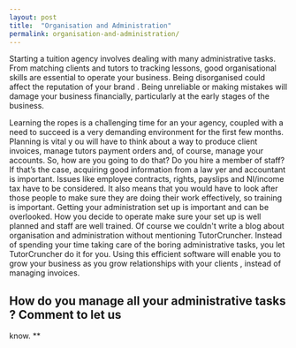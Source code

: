 ```yaml
---
layout: post
title:  "Organisation and Administration"
permalink: organisation-and-administration/
---
```

Starting a tuition agency involves dealing with many administrative tasks.
From matching clients and tutors to tracking lessons, good organisational
skills are essential to operate your business. Being disorganised could affect
the reputation of your brand  . Being unreliable or making mistakes will
damage your business financially, particularly at the early stages of the
business.

Learning the ropes is a challenging time for an your agency, coupled with a
need to succeed is a very demanding environment for the first few months.
Planning is vital y  ou will have to think about a way to produce client
invoices, manage tutors payment orders and, of course, manage your accounts.
So, how are you going to do that? Do you hire a member of staff? If that’s the
case, acquiring good information from a  law  yer and accountant is important.
Issues like employee contracts, rights, payslips and NI/income tax have to be
considered. It also means that you would have to look after those people to
make sure they are doing their work effectively, so training is important.
Getting your administration set up is important and can be overlooked. How you
decide to operate make sure your set up is well planned and staff are well
trained.  Of course we couldn't write a blog about organisation and
administration without mentioning TutorCruncher. Instead of spending your time
taking care of the boring administrative tasks, you let TutorCruncher do it
for you. Using this efficient software will enable you to grow your business
as you grow relationships with your  clients  , instead of managing invoices.

## How do you manage all your administrative tasks ?  Comment to let us
know. **
